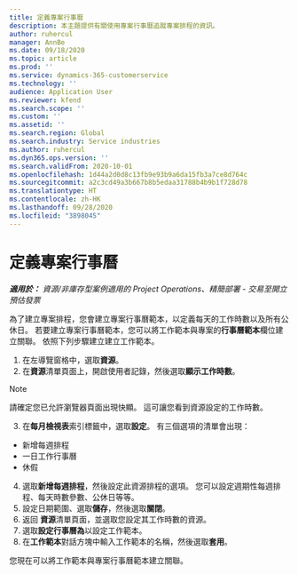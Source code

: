 ```yaml
---
title: 定義專案行事曆
description: 本主題提供有關使用專案行事曆追蹤專案排程的資訊。
author: ruhercul
manager: AnnBe
ms.date: 09/18/2020
ms.topic: article
ms.prod: ''
ms.service: dynamics-365-customerservice
ms.technology: ''
audience: Application User
ms.reviewer: kfend
ms.search.scope: ''
ms.custom: ''
ms.assetid: ''
ms.search.region: Global
ms.search.industry: Service industries
ms.author: ruhercul
ms.dyn365.ops.version: ''
ms.search.validFrom: 2020-10-01
ms.openlocfilehash: 1d44a2d0d8c13fb9e93b9a6da15fb3a7ce8d764c
ms.sourcegitcommit: a2c3cd49a3b667b8b5edaa31788b4b9b1f728d78
ms.translationtype: HT
ms.contentlocale: zh-HK
ms.lasthandoff: 09/28/2020
ms.locfileid: "3898045"
---
```

# <a name="define-project-calendars"></a>定義專案行事曆

_**適用於：** 資源/非庫存型案例適用的 Project Operations、精簡部署 - 交易至開立預估發票_

為了建立專案排程，您會建立專案行事曆範本，以定義每天的工作時數以及所有公休日。 若要建立專案行事曆範本，您可以將工作範本與專案的**行事曆範本**欄位建立關聯。 依照下列步驟建立建立工作範本。

1. 在左導覽窗格中，選取**資源**。 
2. 在**資源**清單頁面上，開啟使用者記錄，然後選取**顯示工作時數**。

  > [!NOTE]
  > 請確定您已允許瀏覽器頁面出現快顯。 這可讓您看到資源設定的工作時數。
  
3. 在**每月檢視表**索引標籤中，選取**設定**。 有三個選項的清單會出現： 

  - 新增每週排程
  - 一日工作行事曆
  - 休假

4. 選取**新增每週排程**，然後設定此資源排程的選項。 您可以設定週期性每週排程、每天時數參數、公休日等等。
5. 設定日期範圍、選取**儲存**，然後選取**關閉**。 
6. 返回 **資源**清單頁面，並選取您設定其工作時數的資源。 
7. 選取**設定行事曆為**以設定工作範本。 
8. 在**工作範本**對話方塊中輸入工作範本的名稱，然後選取**套用**。 

您現在可以將工作範本與專案行事曆範本建立關聯。
